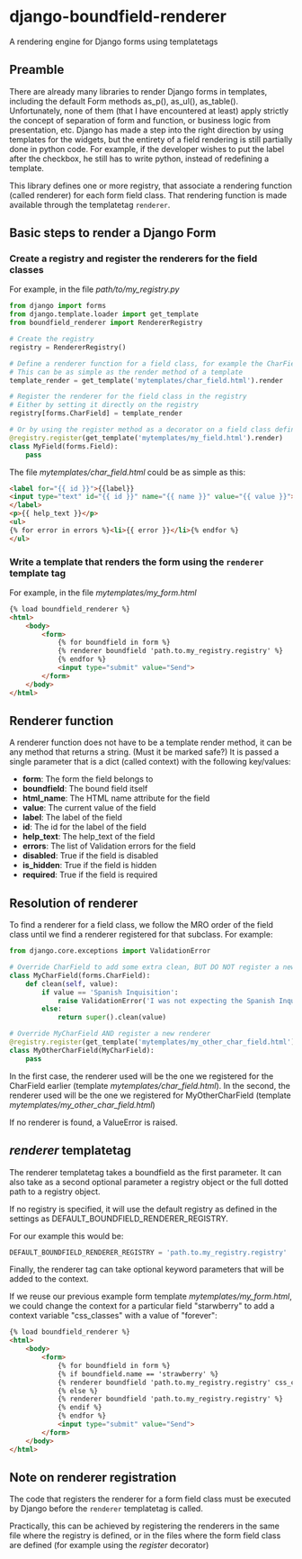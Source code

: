 # django-boundfield-renderer
A rendering engine for Django forms using templatetags

## Preamble
There are already many libraries to render Django forms in templates, including the default Form methods as_p(), as_ul(), as_table(). Unfortunately, none of them (that I have encountered at least) apply strictly the concept of separation of form and function, or business logic from presentation, etc. Django has made a step into the right direction by using templates for the widgets, but the entirety of a field rendering is still partially done in python code. For example, if the developer wishes to put the label after the checkbox, he still has to write python, instead of redefining a template.

This library defines one or more registry, that associate a rendering function (called renderer) for each form field class. That rendering function is made available through the templatetag `renderer`.

## Basic steps to render a Django Form
### Create a registry and register the renderers for the field classes
For example, in the file *path/to/my_registry.py*
```python
from django import forms
from django.template.loader import get_template
from boundfield_renderer import RendererRegistry

# Create the registry
registry = RendererRegistry()

# Define a renderer function for a field class, for example the CharField
# This can be as simple as the render method of a template
template_render = get_template('mytemplates/char_field.html').render

# Register the renderer for the field class in the registry
# Either by setting it directly on the registry
registry[forms.CharField] = template_render

# Or by using the register method as a decorator on a field class definition
@registry.register(get_template('mytemplates/my_field.html').render)
class MyField(forms.Field):
	pass

```

The file *mytemplates/char_field.html* could be as simple as this:
```html
<label for="{{ id }}">{{label}}
<input type="text" id="{{ id }}" name="{{ name }}" value="{{ value }}">
</label>
<p>{{ help_text }}</p>
<ul>
{% for error in errors %}<li>{{ error }}</li>{% endfor %}
</ul>
```

### Write a template that renders the form using the `renderer` template tag
For example, in the file *mytemplates/my_form.html*
```html
{% load boundfield_renderer %}
<html>
	<body>
		<form>
			{% for boundfield in form %}
			{% renderer boundfield 'path.to.my_registry.registry' %}
			{% endfor %}
			<input type="submit" value="Send">
		</form>
	</body>
</html>
```

## Renderer function
A renderer function does not have to be a template render method, it can be any method that returns a string. (Must it be marked safe?) It is passed a single parameter that is a dict (called context) with the following key/values:

  * __form__: The form the field belongs to
  * __boundfield__: The bound field itself
  * __html_name__: The HTML name attribute for the field
  * __value__: The current value of the field
  * __label__: The label of the field
  * __id__: The id for the label of the field
  * __help_text__: The help_text of the field
  * __errors__: The list of Validation errors for the field
  * __disabled__: True if the field is disabled
  * __is_hidden__: True if the field is hidden
  * __required__: True if the field is required


## Resolution of renderer
To find a renderer for a field class, we follow the MRO order of the field class until we find a renderer registered for that subclass. For example:

```python
from django.core.exceptions import ValidationError

# Override CharField to add some extra clean, BUT DO NOT register a new renderer
class MyCharField(forms.CharField):
	def clean(self, value):
		if value == 'Spanish Inquisition':
			raise ValidationError('I was not expecting the Spanish Inquisition!')
		else:
			return super().clean(value)

# Override MyCharField AND register a new renderer
@registry.register(get_template('mytemplates/my_other_char_field.html').render)
class MyOtherCharField(MyCharField):
	pass

```

In the first case, the renderer used will be the one we registered for the CharField earlier (template *mytemplates/char_field.html*). In the second, the renderer used will be the one we registered for MyOtherCharField (template *mytemplates/my_other_char_field.html*)

If no renderer is found, a ValueError is raised.

## *renderer* templatetag
The renderer templatetag takes a boundfield as the first parameter. It can also take as a second optional parameter a registry object or the full dotted path to a registry object.

If no registry is specified, it will use the default registry as defined in the settings as DEFAULT_BOUNDFIELD_RENDERER_REGISTRY.


For our example this would be:
```python
DEFAULT_BOUNDFIELD_RENDERER_REGISTRY = 'path.to.my_registry.registry'
```

Finally, the renderer tag can take optional keyword parameters that will be added to the context.

If we reuse our previous example form template *mytemplates/my_form.html*, we could change the context for a particular field "starwberry" to add a context variable "css_classes" with a value of "forever":

```html
{% load boundfield_renderer %}
<html>
	<body>
		<form>
			{% for boundfield in form %}
			{% if boundfield.name == 'strawberry' %}
			{% renderer boundfield 'path.to.my_registry.registry' css_classes='forever' %}
			{% else %}
			{% renderer boundfield 'path.to.my_registry.registry' %}
			{% endif %}
			{% endfor %}
			<input type="submit" value="Send">
		</form>
	</body>
</html>
```

## Note on renderer registration
The code that registers the renderer for a form field class must be executed by Django before the `renderer` templatetag is called.

Practically, this can be achieved by registering the renderers in the same file where the registry is defined, or in the files where the form field class are defined (for example using the *register* decorator)
